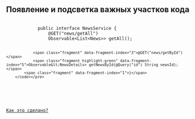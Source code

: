 ## Появление и подсветка важных участков кода
<div class="overlap-fragment">
<pre><code class="java" data-trim data-noescape>
            <span class="fragment" data-fragment-index="1">public interface NewsService {</span>
                <span class="fragment" data-fragment-index="2">@GET("news/getAll")</span>
                <span class="fragment highlight-red" data-fragment-index="4">Observable&lt;List&lt;News>> getAll();</span>

                <span class="fragment" data-fragment-index="3">@GET("news/getById")</span>
                <span class="fragment highlight-green" data-fragment-index="5">Observable&lt;NewsDetails> getNewsById(@Query("id") String newsId);</span>
            <span class="fragment" data-fragment-index="1">}</span>
        </code></pre>
</div>

<a class="how-its-made" href="#howto-code">Как это сделано?</a>